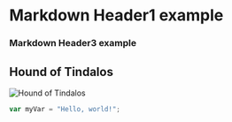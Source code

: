 # Markdown Header1 example
### Markdown Header3 example

## Hound of Tindalos
![Hound of Tindalos](https://static.wikia.nocookie.net/lovecraft/images/8/88/Screenshot_20171025-110312.jpg/revision/latest?cb=20171025160439)

``` javascript
var myVar = "Hello, world!";
```
